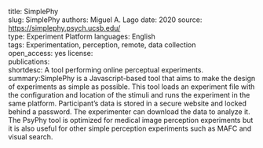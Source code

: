 title: SimplePhy  
slug: SimplePhy
authors: Miguel A. Lago
date: 2020
source: https://simplephy.psych.ucsb.edu/  
type: Experiment Platform
languages: English  
tags: Experimentation, perception, remote, data collection  
open_access: yes
license:  
publications:  
shortdesc: A tool performing online perceptual experiments.  
summary:SimplePhy is a Javascript-based tool that aims to make the design of experiments as simple as possible. This tool loads an experiment file with the configuration and location of the stimuli and runs the experiment in the same platform. Participant’s data is stored in a secure website and locked behind a password. The experimenter can download the data to analyze it. The PsyPhy tool is optimized for medical image perception experiments but it is also useful for other simple perception experiments such as MAFC and visual search.  
